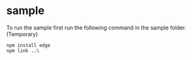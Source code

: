sample
======

To run the sample first run the following command in the sample folder. (Temporary)

```
npm install edge
npm link ..\
```
